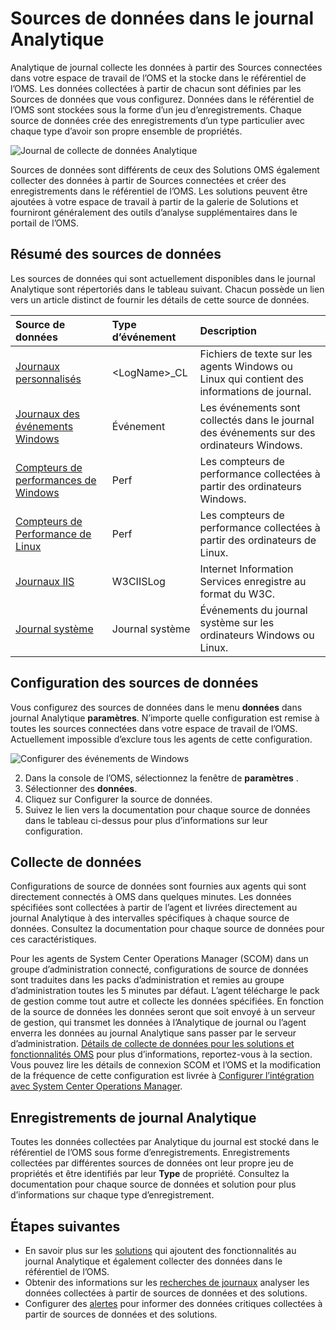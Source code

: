 <properties 
   pageTitle="Sources de données dans le journal Analytique | Microsoft Azure"
   description="Sources de données permet de définir les données que collecte Analytique de journal à partir des agents et d’autres sources connectées.  Cet article décrit le concept de comment journal Analytique utilise des sources de données, explique comment les configurer et fournit un résumé des différentes sources de données disponibles."
   services="log-analytics"
   documentationCenter=""
   authors="bwren"
   manager="jwhit"
   editor="tysonn" />
<tags 
   ms.service="log-analytics"
   ms.devlang="na"
   ms.topic="article"
   ms.tgt_pltfrm="na"
   ms.workload="infrastructure-services"
   ms.date="10/18/2016"
   ms.author="bwren" />

# <a name="data-sources-in-log-analytics"></a>Sources de données dans le journal Analytique

Analytique de journal collecte les données à partir des Sources connectées dans votre espace de travail de l’OMS et la stocke dans le référentiel de l’OMS.  Les données collectées à partir de chacun sont définies par les Sources de données que vous configurez.  Données dans le référentiel de l’OMS sont stockées sous la forme d’un jeu d’enregistrements.  Chaque source de données crée des enregistrements d’un type particulier avec chaque type d’avoir son propre ensemble de propriétés.

![Journal de collecte de données Analytique](./media/log-analytics-data-sources/overview.png)

Sources de données sont différents de ceux des Solutions OMS également collecter des données à partir de Sources connectées et créer des enregistrements dans le référentiel de l’OMS.  Les solutions peuvent être ajoutées à votre espace de travail à partir de la galerie de Solutions et fourniront généralement des outils d’analyse supplémentaires dans le portail de l’OMS.  

## <a name="summary-of-data-sources"></a>Résumé des sources de données

Les sources de données qui sont actuellement disponibles dans le journal Analytique sont répertoriés dans le tableau suivant.  Chacun possède un lien vers un article distinct de fournir les détails de cette source de données.

| Source de données | Type d’événement | Description |
|:--|:--|:--|
| [Journaux personnalisés](log-analytics-data-sources-custom-logs.md) | \<LogName\>_CL | Fichiers de texte sur les agents Windows ou Linux qui contient des informations de journal. |
| [Journaux des événements Windows](log-analytics-data-sources-windows-events.md) | Événement | Les événements sont collectés dans le journal des événements sur des ordinateurs Windows. |
| [Compteurs de performances de Windows](log-analytics-data-sources-performance-counters.md) | Perf | Les compteurs de performance collectées à partir des ordinateurs Windows. |
| [Compteurs de Performance de Linux](log-analytics-data-sources-performance-counters.md) | Perf | Les compteurs de performance collectées à partir des ordinateurs de Linux. |
| [Journaux IIS](log-analytics-data-sources-iis-logs.md) | W3CIISLog | Internet Information Services enregistre au format du W3C. |
| [Journal système](log-analytics-data-sources-syslog.md) | Journal système | Événements du journal système sur les ordinateurs Windows ou Linux. |

## <a name="configuring-data-sources"></a>Configuration des sources de données

Vous configurez des sources de données dans le menu **données** dans journal Analytique **paramètres**.  N’importe quelle configuration est remise à toutes les sources connectées dans votre espace de travail de l’OMS.  Actuellement impossible d’exclure tous les agents de cette configuration.

![Configurer des événements de Windows](./media/log-analytics-data-sources/configure-events.png)

2. Dans la console de l’OMS, sélectionnez la fenêtre de **paramètres** .
3. Sélectionner des **données**.
4. Cliquez sur Configurer la source de données.
5. Suivez le lien vers la documentation pour chaque source de données dans le tableau ci-dessus pour plus d’informations sur leur configuration.

## <a name="data-collection"></a>Collecte de données

Configurations de source de données sont fournies aux agents qui sont directement connectés à OMS dans quelques minutes.  Les données spécifiées sont collectées à partir de l’agent et livrées directement au journal Analytique à des intervalles spécifiques à chaque source de données.  Consultez la documentation pour chaque source de données pour ces caractéristiques.

Pour les agents de System Center Operations Manager (SCOM) dans un groupe d’administration connecté, configurations de source de données sont traduites dans les packs d’administration et remies au groupe d’administration toutes les 5 minutes par défaut.  L’agent télécharge le pack de gestion comme tout autre et collecte les données spécifiées. En fonction de la source de données les données seront que soit envoyé à un serveur de gestion, qui transmet les données à l’Analytique de journal ou l’agent enverra les données au journal Analytique sans passer par le serveur d’administration. [Détails de collecte de données pour les solutions et fonctionnalités OMS](log-analytics-add-solutions.md#data-collection-details-for-oms-features-and-solutions) pour plus d’informations, reportez-vous à la section.  Vous pouvez lire les détails de connexion SCOM et l’OMS et la modification de la fréquence de cette configuration est livrée à [Configurer l’intégration avec System Center Operations Manager](log-analytics-om-agents.md).

## <a name="log-analytics-records"></a>Enregistrements de journal Analytique

Toutes les données collectées par Analytique du journal est stocké dans le référentiel de l’OMS sous forme d’enregistrements.  Enregistrements collectées par différentes sources de données ont leur propre jeu de propriétés et être identifiés par leur **Type** de propriété.  Consultez la documentation pour chaque source de données et solution pour plus d’informations sur chaque type d’enregistrement.


## <a name="next-steps"></a>Étapes suivantes

- En savoir plus sur les [solutions](log-analytics-add-solutions.md) qui ajoutent des fonctionnalités au journal Analytique et également collecter des données dans le référentiel de l’OMS.
- Obtenir des informations sur les [recherches de journaux](log-analytics-log-searches.md) analyser les données collectées à partir de sources de données et des solutions.  
- Configurer des [alertes](log-analytics-alerts.md) pour informer des données critiques collectées à partir de sources de données et des solutions.
